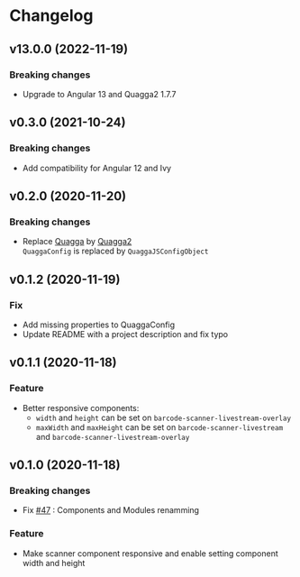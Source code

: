 # Changelog

## v13.0.0 (2022-11-19)

### Breaking changes

- Upgrade to Angular 13 and Quagga2 1.7.7

## v0.3.0 (2021-10-24)

### Breaking changes

- Add compatibility for Angular 12 and Ivy

## v0.2.0 (2020-11-20)

### Breaking changes

- Replace [Quagga](https://serratus.github.io/quaggaJS) by [Quagga2](https://github.com/ericblade/quagga2)  
  `QuaggaConfig` is replaced by `QuaggaJSConfigObject`

## v0.1.2 (2020-11-19)

### Fix

- Add missing properties to QuaggaConfig
- Update README with a project description and fix typo

## v0.1.1 (2020-11-18)

### Feature

- Better responsive components:
  - `width` and `height` can be set on `barcode-scanner-livestream-overlay`
  - `maxWidth` and `maxHeight` can be set on `barcode-scanner-livestream` and `barcode-scanner-livestream-overlay`

## v0.1.0 (2020-11-18)

### Breaking changes

- Fix [#47](https://github.com/julienboulay/ngx-barcode-scanner/issues/47) : Components and Modules renamming

### Feature

- Make scanner component responsive and enable setting component width and height
